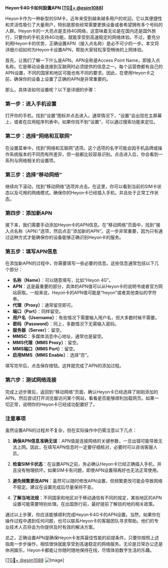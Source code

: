 **Heyon卡4G卡如何設置APN [[TG💪+ @esim1088](https://t.me/s/esim1088)]**

Heyon卡作为一种新型的SIM卡，近年来受到越来越多用户的欢迎。它以其便捷性和灵活性吸引了大量用户，特别是那些经常需要更换设备或者希望拥有多个号码的人群。Heyon卡的一大亮点是支持4G网络，这意味着无论是在国内还是国外旅行，只要你的手机支持4G功能，就能享受到高速稳定的网络体验。不过，要充分利用Heyon卡的优势，正确设置APN（接入点名称）是必不可少的一步。本文将详细介绍如何为Heyon卡设置APN，帮助大家轻松享受畅快的上网体验。

首先，让我们了解一下什么是APN。APN全称是Access Point Name，即接入点名称。它是移动设备连接到互联网时必须提供的信息之一。每个运营商都有自己的APN设置，不同的国家和地区可能也有不同的要求。因此，在使用Heyon卡之前，确保你的设备上设置了正确的APN是非常重要的。

那么，具体该如何设置呢？以下是详细的步骤：

### 第一步：进入手机设置

打开你的手机，找到“设置”图标并点击进入。通常情况下，“设置”会出现在主屏幕上，或者在应用程序列表中。如果你找不到“设置”，可以通过搜索功能来定位。

### 第二步：选择“网络和互联网”

在设置菜单中，找到“网络和互联网”选项。这个选项的名字可能会因手机品牌或操作系统版本的不同而有所差异，但一般都比较容易识别。点击进入后，你会看到一系列与网络相关的设置项。

### 第三步：选择“移动网络”

继续向下滚动，找到“移动网络”选项并点击。在这里，你可以看到当前的SIM卡状态以及可用的网络模式。确保你的Heyon卡已经插入手机，并且处于正常工作状态。

### 第四步：添加新APN

接下来，我们需要手动添加Heyon卡的APN信息。在“移动网络”页面中，找到“接入点名称（APN）”选项，然后点击“添加新的APN”。这一步非常重要，因为只有通过这种方式才能确保你的设备能够正确识别Heyon卡的服务。

### 第五步：填写APN信息

在添加新APN的过程中，你需要填写一些必要的信息。这些信息通常包括以下几个部分：

- **名称（Name）**：可以随意填写，比如“Heyon 4G”。
- **APN**：这是最重要的部分，具体的APN值可以从Heyon卡的说明书或者官方网站获取。一般来说，Heyon卡的APN值可能是“heyon”或者其他类似的字符串。
- **代理（Proxy）**：通常留空即可。
- **端口（Port）**：同样留空。
- **用户名（Username）**：有些情况下需要输入用户名，但大多数时候不需要。
- **密码（Password）**：同上，多数情况下无需输入密码。
- **服务器（Server）**：留空。
- **MMSC**：多媒体消息中心地址，通常也是留空。
- **MMS代理（MMS Proxy）**：留空。
- **MMS端口（MMS Port）**：留空。
- **启用MMS（MMS Enable）**：选择“否”。

填写完毕后，点击保存按钮。这样就完成了APN的添加过程。

### 第六步：测试网络连接

完成上述步骤后，返回到“移动网络”页面，确认Heyon卡已经选择了刚刚添加的APN。然后尝试打开浏览器访问某个网站，看看是否能够顺利加载网页。如果一切正常，说明你的Heyon卡已经成功配置好了。

### 注意事项

虽然设置APN的过程并不复杂，但在实际操作中仍需注意以下几点：

1. **确保APN信息准确无误**：APN值是连接网络的关键参数，一旦出错可能导致无法上网。因此，在填写APN信息时一定要仔细核对，必要时可以咨询客服人员。
   
2. **检查SIM卡状态**：在设置APN之前，务必确认Heyon卡已经正确插入手机，并且没有物理损坏。如果SIM卡有问题，即使APN设置得再好也无法正常使用。

3. **避免频繁更改APN**：虽然可以随时修改APN设置，但频繁更改可能会导致网络不稳定。建议在设置完成后尽量保持不变。

4. **了解当地法规**：不同国家和地区对于移动通信有不同的规定，某些地区的APN设置可能需要特别处理。在出国旅行前，最好提前了解目的地的相关政策。

通过以上步骤，你应该能够顺利完成Heyon卡4G卡的APN设置。当然，如果你在操作过程中遇到任何问题，也可以联系Heyon卡的客服团队寻求帮助。他们的专业技术人员将会为你提供及时有效的解决方案。

总之，正确设置APN是确保Heyon卡发挥最佳性能的前提条件。只要你按照上述指南一步步操作，相信很快就能享受到高速稳定的网络服务。无论是日常办公还是休闲娱乐，Heyon卡都能让你随时随地保持在线，尽情体验数字生活的乐趣。

[[TG💪+ @esim1088](https://t.me/s/esim1088) ![Image](https://i.postimg.cc/4NQfJmqS/Snipaste-2025-05-13-00-14-12.png)]